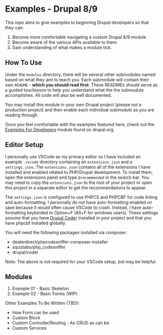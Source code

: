 # Examples - Drupal 8/9

This repo aims to give examples to beginning Drupal developers so that they can:

1. Become more comfortable navigating a custom Drupal 8/9 module
2. Become aware of the various APIs available to them
3. Gain understanding of what makes a module tick.

## How To Use

Under the `modules` directory, there will be several other submodules named based on what
they aim to teach you. Each submodule will contain their own `README` - **which you should read first**.
These READMEs should serve as a guided tour/lesson to help you understand what the the submodule accomplishes.
All code will also be well documented.

You may install this module in your own Drupal project (please not a production project) and then
enable each individual submodule as you are reading through.

Once you feel comfortable with the examples featured here, check out the [Examples For Developers](https://www.drupal.org/project/examples)
module found on drupal.org.

## Editor Setup

I personally use VSCode as my primary editor so I have included an example `.vscode` directory containing
an `extensions.json` and a `settings.json`. The `extensions.json` contains all of the extensions I have
installed and enabled related to PHP/Drupal development. To install them, open the extensions panel and
type `@recommended` in the search bar. You may need to copy the `extensions.json` to the root of your
project or open this project in a separate editor to get the recommendations to appear.

The `settings.json` is configured to use PHPCS and PHPCBF for code linting and auto-formatting. I
personally do not have auto-formatting enabled on save because it would often cause VSCode to crash.
Instead, I have auto-formatting keybinded to Option+F (Alt+F for windows users). These settings assume
that you have [Drupal Coder](https://www.drupal.org/docs/contributed-modules/code-review-module/installing-coder-sniffer)
installed in your project and that you have phpcbf installed globally.

You will need the following packages installed via composer:

* dealerdirect/phpcodesniffer-composer-installer
* squizlabs/php_codesniffer
* drupal/coder

Note: The above is not required for your VSCode setup, but may be helpful.

## Modules

1. Example 01 - Basic Skeleton
2. Example 02 - Basic Forms (WIP)

Other Examples To Be Written (TBD):
* How Form can be used
* Custom Block
* Custom Controller/Routing - As CRUD as can be
* Custom Services
